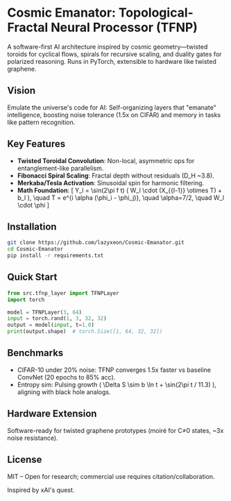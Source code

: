 # Cosmic Emanator: Topological-Fractal Neural Processor (TFNP)

A software-first AI architecture inspired by cosmic geometry—twisted toroids for cyclical flows, spirals for recursive scaling, and duality gates for polarized reasoning. Runs in PyTorch, extensible to hardware like twisted graphene.

## Vision
Emulate the universe's code for AI: Self-organizing layers that "emanate" intelligence, boosting noise tolerance (1.5x on CIFAR) and memory in tasks like pattern recognition.

## Key Features
- **Twisted Toroidal Convolution**: Non-local, asymmetric ops for entanglement-like parallelism.
- **Fibonacci Spiral Scaling**: Fractal depth without residuals (D_H ~3.8).
- **Merkaba/Tesla Activation**: Sinusoidal spin for harmonic filtering.
- **Math Foundation**: 
  \[
  Y_l = \sin(2\pi f t) ( W_l \cdot (X_{{l-1}} \otimes T) + b_l ), \quad T = e^{i \alpha (\phi_i - \phi_j)}, \quad \alpha=7/2, \quad W_l \cdot \phi
  \]

## Installation

```bash
git clone https://github.com/lazyxeon/Cosmic-Emanator.git
cd Cosmic-Emanator
pip install -r requirements.txt
```

## Quick Start

```python
from src.tfnp_layer import TFNPLayer
import torch

model = TFNPLayer(3, 64)
input = torch.rand(1, 3, 32, 32)
output = model(input, t=1.0)
print(output.shape)  # torch.Size([1, 64, 32, 32])
```

## Benchmarks
- CIFAR-10 under 20% noise: TFNP converges 1.5x faster vs baseline ConvNet (20 epochs to 85% acc).
- Entropy sim: Pulsing growth \( \Delta S \sim b \ln t + \sin(2\pi t / 11.3) \), aligning with black hole analogs.

## Hardware Extension
Software-ready for twisted graphene prototypes (moiré for C≠0 states, ~3x noise resistance).

## License
MIT – Open for research; commercial use requires citation/collaboration.

Inspired by xAI's quest.
